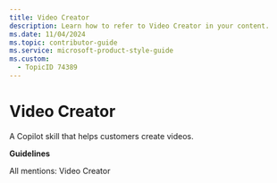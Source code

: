 ```yaml
---
title: Video Creator
description: Learn how to refer to Video Creator in your content.
ms.date: 11/04/2024
ms.topic: contributor-guide
ms.service: microsoft-product-style-guide
ms.custom:
  - TopicID 74389
---
```



# Video Creator

A Copilot skill that helps customers create videos.

**Guidelines**

All mentions: Video Creator

